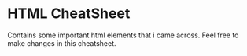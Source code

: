 # HTML CheatSheet
Contains some important html elements that i came across.
Feel free to make changes in this cheatsheet.